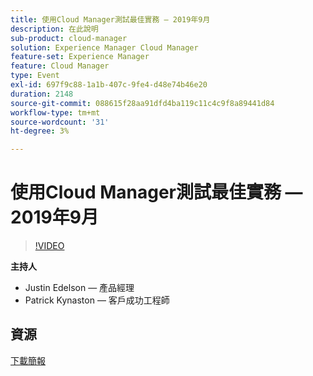 ```yaml
---
title: 使用Cloud Manager測試最佳實務 — 2019年9月
description: 在此說明
sub-product: cloud-manager
solution: Experience Manager Cloud Manager
feature-set: Experience Manager
feature: Cloud Manager
type: Event
exl-id: 697f9c88-1a1b-407c-9fe4-d48e74b46e20
duration: 2148
source-git-commit: 088615f28aa91dfd4ba119c11c4c9f8a89441d84
workflow-type: tm+mt
source-wordcount: '31'
ht-degree: 3%

---
```


# 使用Cloud Manager測試最佳實務 — 2019年9月

>[!VIDEO](https://video.tv.adobe.com/v/329028/?quality=9&learn=on)

**主持人**

* Justin Edelson — 產品經理
* Patrick Kynaston — 客戶成功工程師

## 資源

[下載簡報](./assets/CloudManagerWebinarSeptember2019.pdf)
